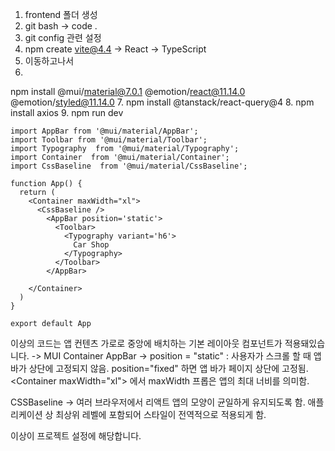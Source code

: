 1. frontend 폴더 생성
2. git bash -> code .
3. git config 관련 설정
4. npm create vite@4.4 -> React -> TypeScript
5. 이동하고나서
6. 
npm install @mui/material@7.0.1 @emotion/react@11.14.0 @emotion/styled@11.14.0
7. npm install @tanstack/react-query@4
8. npm install axios
9. npm run dev

```tsx
import AppBar from '@mui/material/AppBar';
import Toolbar from '@mui/material/Toolbar';
import Typography  from '@mui/material/Typography';
import Container  from '@mui/material/Container';
import CssBaseline  from '@mui/material/CssBaseline';

function App() {
  return (
    <Container maxWidth="xl">
      <CssBaseline />
        <AppBar position='static'>
          <Toolbar>
            <Typography variant='h6'>
              Car Shop
            </Typography>
          </Toolbar>
        </AppBar>

    </Container>
  )
}

export default App
```
이상의 코드는 앱 컨텐츠 가로로 중앙에 배치하는 기본 레이아웃 컴포넌트가 적용돼있습니다.
-> MUI Container
AppBar -> position = "static" : 사용자가 스크롤 할 때 앱 바가 상단에 고정되지 않음. position="fixed" 하면 앱 바가 페이지 상단에 고정됨.
&lt;Container maxWidth="xl"&gt; 에서 maxWidth 프롭은 앱의 최대 너비를 의미함.

CSSBaseline -> 여러 브라우저에서 리액트 앱의 모양이 균일하게 유지되도록 함. 애플리케이션 상 최상위 레벨에 포함되어 스타일이 전역적으로 적용되게 함.

이상이 프로젝트 설정에 해당합니다.